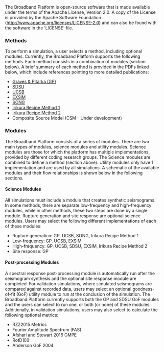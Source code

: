 The Broadband Platform is open-source software that is made available under the terms of the Apache License, Version 2.0. A copy of the License is provided by the Apache Software Foundation (http://www.apache.org/licenses/LICENSE-2.0) and can also be found with the software in the 'LICENSE' file.

### Methods

To perform a simulation, a user selects a method, including optional modules. Currently, the Broadband Platform supports the following methods. Each method consists in a combination of modules (section below). A brief summary of each method is provided in the PDFs linked below, which include references pointing to more detailed publications:

* [Graves & Pitarka (GP)](pdfs/BBP-GP-2019-04-02.pdf)
* [SDSU](pdfs/BBP-SDSU_2019-04-02.pdf)
* [UCSB](pdfs/BBP-UCSB-2019-04-09.pdf)
* [EXSIM](pdfs/BBP-ExSIM-2019-04-09.pdf)
* [SONG](pdfs/BBP-Song-2019-04-03.pdf)
* [Irikura Recipe Method 1](pdfs/BBP-Irikura_Recipe_Method_1-2019-04-03.pdf)
* [Irikura Recipe Method 2](pdfs/BBP-Irikura_Recipe_Method_2-2019-04-11.pdf)
* Composite Source Model (CSM - Under development)

### Modules

The Broadband Platform consists of a series of modules. There are two main types of modules, science modules and utility modules. Science modules are those for which the platform has multiple implementations, provided by different coding research groups. The Science modules are combined to define a method (section above). Utility modules only have 1 implementation and are used by all simulations. A schematic of the available modules and their flow relationships is shown below in the following sections.

#### Science Modules

All simulations must include a module that creates synthetic seismograms. In some methods, there are separate low-frequency and high-frequency modules, while in other methods, these two steps are done by a single module. Rupture generation and site response are optional science modules. Users may select the following different implementations of each of these modules:

* Rupture generation: GP, UCSB, SONG, Irikura Recipe Method 1
* Low-frequency: GP, UCSB, EXSIM
* High-frequency: GP, UCSB, SDSU, EXSIM, Irikura Recipe Method 2
* Site response: GP

#### Post-processing Modules

A spectral response post-processing module is automatically run after the seismogram synthesis and the optional site response module are completed. For validation simulations, where simulated seismograms are compared against recorded data, users may select an optional goodness-of-fit (GoF) utility module to run at the conclusion of the simulation. The Broadband Platform currently supports both the GP and SDSU GoF modules and the users can select to run one, or both (or none) of these modules. Additionally, in validation simulations, users may also select to calculate the following optional metrics:

* RZZ2015 Metrics
* Fourier Amplitude Spectrum (FAS)
* Afshari and Stewart 2016 GMPE
* RotD100
* Anderson GoF 2004
